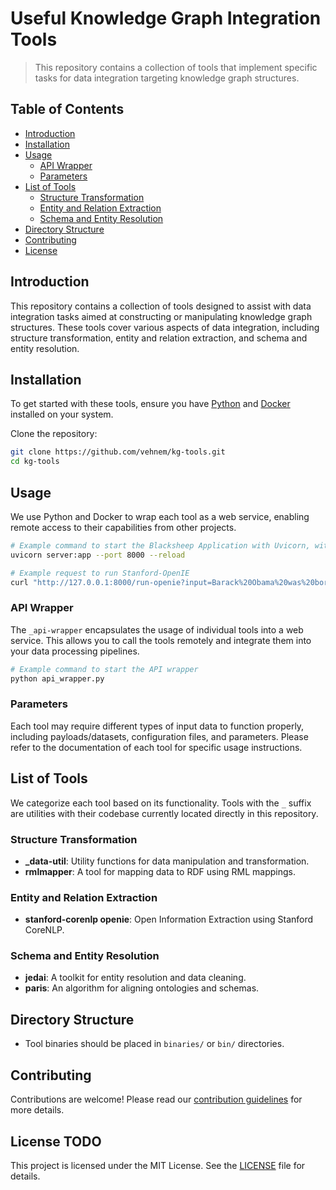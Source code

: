 # Useful Knowledge Graph Integration Tools

> This repository contains a collection of tools that implement specific tasks for data integration targeting knowledge graph structures.

## Table of Contents

- [Introduction](#introduction)
- [Installation](#installation)
- [Usage](#usage)
  - [API Wrapper](#api-wrapper)
  - [Parameters](#parameters)
- [List of Tools](#list-of-tools)
  - [Structure Transformation](#structure-transformation)
  - [Entity and Relation Extraction](#entity-and-relation-extraction)
  - [Schema and Entity Resolution](#schema-and-entity-resolution)
- [Directory Structure](#directory-structure)
- [Contributing](#contributing)
- [License](#license)

## Introduction

This repository contains a collection of tools designed to assist with data integration tasks aimed at constructing or manipulating knowledge graph structures. These tools cover various aspects of data integration, including structure transformation, entity and relation extraction, and schema and entity resolution.

## Installation

To get started with these tools, ensure you have [Python](https://www.python.org/downloads/) and [Docker](https://www.docker.com/get-started) installed on your system.

Clone the repository:

```bash
git clone https://github.com/vehnem/kg-tools.git
cd kg-tools
```

## Usage

We use Python and Docker to wrap each tool as a web service, enabling remote access to their capabilities from other projects.

```bash
# Example command to start the Blacksheep Application with Uvicorn, with automatic reload on file change
uvicorn server:app --port 8000 --reload
```


```bash
# Example request to run Stanford-OpenIE
curl "http://127.0.0.1:8000/run-openie?input=Barack%20Obama%20was%20born%20in%20Hawaii."
```

### API Wrapper

The `_api-wrapper` encapsulates the usage of individual tools into a web service. This allows you to call the tools remotely and integrate them into your data processing pipelines.

```bash
# Example command to start the API wrapper
python api_wrapper.py
```

### Parameters

Each tool may require different types of input data to function properly, including payloads/datasets, configuration files, and parameters. Please refer to the documentation of each tool for specific usage instructions.

## List of Tools

We categorize each tool based on its functionality. Tools with the `_` suffix are utilities with their codebase currently located directly in this repository.

### Structure Transformation

- **_data-util**: Utility functions for data manipulation and transformation.
- **rmlmapper**: A tool for mapping data to RDF using RML mappings.

### Entity and Relation Extraction

- **stanford-corenlp openie**: Open Information Extraction using Stanford CoreNLP.

### Schema and Entity Resolution

- **jedai**: A toolkit for entity resolution and data cleaning.
- **paris**: An algorithm for aligning ontologies and schemas.

## Directory Structure

- Tool binaries should be placed in `binaries/` or `bin/` directories.

## Contributing

Contributions are welcome! Please read our [contribution guidelines](CONTRIBUTING.md) for more details.

## License TODO

This project is licensed under the MIT License. See the [LICENSE](LICENSE) file for details.
